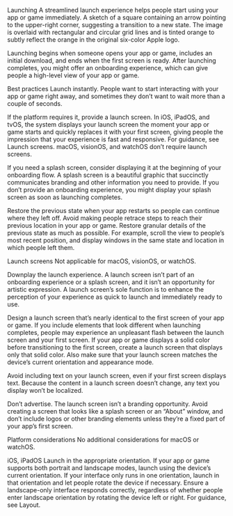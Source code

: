Launching
A streamlined launch experience helps people start using your app or game immediately.
A sketch of a square containing an arrow pointing to the upper-right corner, suggesting a transition to a new state. The image is overlaid with rectangular and circular grid lines and is tinted orange to subtly reflect the orange in the original six-color Apple logo.

Launching begins when someone opens your app or game, includes an initial download, and ends when the first screen is ready. After launching completes, you might offer an onboarding experience, which can give people a high-level view of your app or game.

Best practices
Launch instantly. People want to start interacting with your app or game right away, and sometimes they don’t want to wait more than a couple of seconds.

If the platform requires it, provide a launch screen. In iOS, iPadOS, and tvOS, the system displays your launch screen the moment your app or game starts and quickly replaces it with your first screen, giving people the impression that your experience is fast and responsive. For guidance, see Launch screens. macOS, visionOS, and watchOS don’t require launch screens.

If you need a splash screen, consider displaying it at the beginning of your onboarding flow. A splash screen is a beautiful graphic that succinctly communicates branding and other information you need to provide. If you don’t provide an onboarding experience, you might display your splash screen as soon as launching completes.

Restore the previous state when your app restarts so people can continue where they left off. Avoid making people retrace steps to reach their previous location in your app or game. Restore granular details of the previous state as much as possible. For example, scroll the view to people’s most recent position, and display windows in the same state and location in which people left them.

Launch screens
Not applicable for macOS, visionOS, or watchOS.

Downplay the launch experience. A launch screen isn’t part of an onboarding experience or a splash screen, and it isn’t an opportunity for artistic expression. A launch screen’s sole function is to enhance the perception of your experience as quick to launch and immediately ready to use.

Design a launch screen that’s nearly identical to the first screen of your app or game. If you include elements that look different when launching completes, people may experience an unpleasant flash between the launch screen and your first screen. If your app or game displays a solid color before transitioning to the first screen, create a launch screen that displays only that solid color. Also make sure that your launch screen matches the device’s current orientation and appearance mode.

Avoid including text on your launch screen, even if your first screen displays text. Because the content in a launch screen doesn’t change, any text you display won’t be localized.

Don’t advertise. The launch screen isn’t a branding opportunity. Avoid creating a screen that looks like a splash screen or an “About” window, and don’t include logos or other branding elements unless they’re a fixed part of your app’s first screen.

Platform considerations
No additional considerations for macOS or watchOS.

iOS, iPadOS
Launch in the appropriate orientation. If your app or game supports both portrait and landscape modes, launch using the device’s current orientation. If your interface only runs in one orientation, launch in that orientation and let people rotate the device if necessary. Ensure a landscape-only interface responds correctly, regardless of whether people enter landscape orientation by rotating the device left or right. For guidance, see Layout.